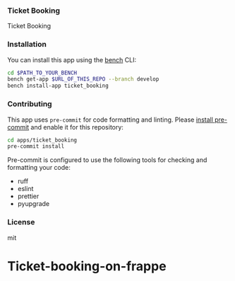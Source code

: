 ### Ticket Booking

Ticket Booking

### Installation

You can install this app using the [bench](https://github.com/frappe/bench) CLI:

```bash
cd $PATH_TO_YOUR_BENCH
bench get-app $URL_OF_THIS_REPO --branch develop
bench install-app ticket_booking
```

### Contributing

This app uses `pre-commit` for code formatting and linting. Please [install pre-commit](https://pre-commit.com/#installation) and enable it for this repository:

```bash
cd apps/ticket_booking
pre-commit install
```

Pre-commit is configured to use the following tools for checking and formatting your code:

- ruff
- eslint
- prettier
- pyupgrade

### License

mit
# Ticket-booking-on-frappe
